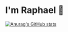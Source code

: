 # I'm Raphael 👋

[![Anurag's GitHub stats](https://github-readme-stats.vercel.app/api?username=rphaell)](https://github.com/rphaell/github-readme-stats)


